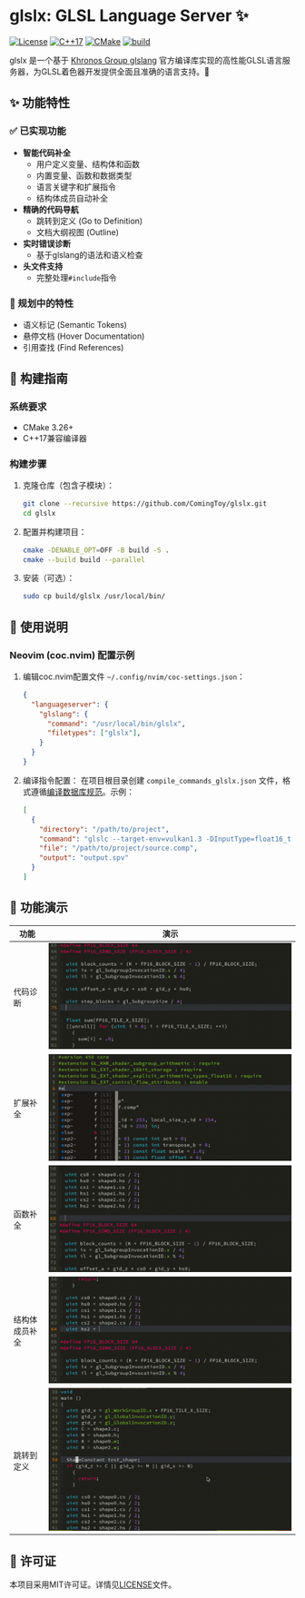 # glslx: GLSL Language Server ✨

[![License](https://img.shields.io/badge/license-MIT-blue.svg)](LICENSE)
[![C++17](https://img.shields.io/badge/C++-17-blue.svg)](https://isocpp.org/)
[![CMake](https://img.shields.io/badge/CMake-3.26+-green.svg)](https://cmake.org/)
[![build](https://github.com/ComingToy/glslx/actions/workflows/build.yml/badge.svg)](https://github.com/ComingToy/glslx/actions)

glslx 是一个基于 [Khronos Group glslang](https://github.com/KhronosGroup/glslang) 官方编译库实现的高性能GLSL语言服务器，为GLSL着色器开发提供全面且准确的语言支持。🚀

## ✨ 功能特性

### ✅ 已实现功能
- **智能代码补全**
  - 用户定义变量、结构体和函数
  - 内置变量、函数和数据类型
  - 语言关键字和扩展指令
  - 结构体成员自动补全
- **精确的代码导航**
  - 跳转到定义 (Go to Definition)
  - 文档大纲视图 (Outline)
- **实时错误诊断**
  - 基于glslang的语法和语义检查
- **头文件支持**
  - 完整处理`#include`指令

### 🚧 规划中的特性
- 语义标记 (Semantic Tokens)
- 悬停文档 (Hover Documentation)
- 引用查找 (Find References)

## 🔧 构建指南

### 系统要求
- CMake 3.26+
- C++17兼容编译器

### 构建步骤
1. 克隆仓库（包含子模块）：
   ```bash
   git clone --recursive https://github.com/ComingToy/glslx.git
   cd glslx
   ```

2. 配置并构建项目：
   ```bash
   cmake -DENABLE_OPT=OFF -B build -S .
   cmake --build build --parallel
   ```

3. 安装（可选）：
   ```bash
   sudo cp build/glslx /usr/local/bin/
   ```

## 📖 使用说明

### Neovim (coc.nvim) 配置示例

1. 编辑coc.nvim配置文件 `~/.config/nvim/coc-settings.json`：
   ```json
   {
     "languageserver": {
       "glslang": {
         "command": "/usr/local/bin/glslx",
         "filetypes": ["glslx"],
       }
     }
   }
   ```

2. 编译指令配置：
   在项目根目录创建 `compile_commands_glslx.json` 文件，格式遵循[编译数据库规范](https://clang.llvm.org/docs/JSONCompilationDatabase.html)。示例：
   ```json
   [
     {
       "directory": "/path/to/project",
       "command": "glslc --target-env=vulkan1.3 -DInputType=float16_t -o output.spv -I /path/to/includes source.comp",
       "file": "/path/to/project/source.comp",
       "output": "output.spv"
     }
   ]
   ```

## 🎥 功能演示

| 功能 | 演示 |
|------|------|
| 代码诊断 | ![代码诊断](doc/diagnostic.gif) |
| 扩展补全 | ![拓展补全](doc/completion_extension.gif) |
| 函数补全 | ![补全函数](doc/completion_func.gif) |
| 结构体成员补全 | ![补全结构体成员](doc/completion_field.gif) |
| 跳转到定义 | ![Goto Definition](doc/definition.gif) |  

## 📜 许可证

本项目采用MIT许可证。详情见[LICENSE](./LICENSE)文件。
